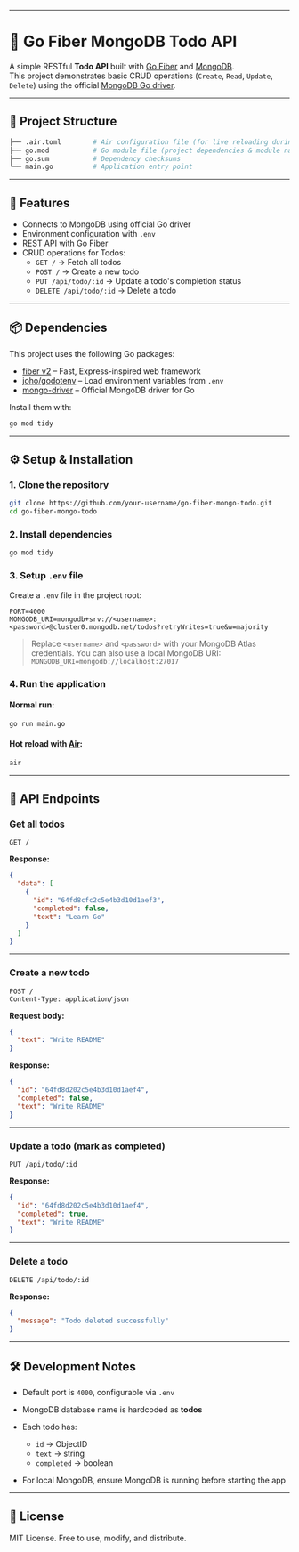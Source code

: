 
---


# 📝 Go Fiber MongoDB Todo API

A simple RESTful **Todo API** built with [Go Fiber](https://github.com/gofiber/fiber) and [MongoDB](https://www.mongodb.com/).  
This project demonstrates basic CRUD operations (`Create`, `Read`, `Update`, `Delete`) using the official [MongoDB Go driver](https://pkg.go.dev/go.mongodb.org/mongo-driver).

---

## 📂 Project Structure

```bash
├── .air.toml        # Air configuration file (for live reloading during development)
├── go.mod           # Go module file (project dependencies & module name)
├── go.sum           # Dependency checksums
└── main.go          # Application entry point
```


---

## 🚀 Features

- Connects to MongoDB using official Go driver
- Environment configuration with `.env`
- REST API with Go Fiber
- CRUD operations for Todos:
  - `GET /` → Fetch all todos
  - `POST /` → Create a new todo
  - `PUT /api/todo/:id` → Update a todo's completion status
  - `DELETE /api/todo/:id` → Delete a todo

---

## 📦 Dependencies

This project uses the following Go packages:

- [fiber v2](https://github.com/gofiber/fiber) – Fast, Express-inspired web framework
- [joho/godotenv](https://github.com/joho/godotenv) – Load environment variables from `.env`
- [mongo-driver](https://github.com/mongodb/mongo-go-driver) – Official MongoDB driver for Go

Install them with:

```bash
go mod tidy
````

---

## ⚙️ Setup & Installation

### 1. Clone the repository

```bash
git clone https://github.com/your-username/go-fiber-mongo-todo.git
cd go-fiber-mongo-todo
```

### 2. Install dependencies

```bash
go mod tidy
```

### 3. Setup `.env` file

Create a `.env` file in the project root:

```env
PORT=4000
MONGODB_URI=mongodb+srv://<username>:<password>@cluster0.mongodb.net/todos?retryWrites=true&w=majority
```

> Replace `<username>` and `<password>` with your MongoDB Atlas credentials.
> You can also use a local MongoDB URI:
> `MONGODB_URI=mongodb://localhost:27017`

### 4. Run the application

#### Normal run:

```bash
go run main.go
```

#### Hot reload with [Air](https://github.com/cosmtrek/air):

```bash
air
```

---

## 📡 API Endpoints

### Get all todos

```http
GET /
```

**Response:**

```json
{
  "data": [
    {
      "id": "64fd8cfc2c5e4b3d10d1aef3",
      "completed": false,
      "text": "Learn Go"
    }
  ]
}
```

---

### Create a new todo

```http
POST /
Content-Type: application/json
```

**Request body:**

```json
{
  "text": "Write README"
}
```

**Response:**

```json
{
  "id": "64fd8d202c5e4b3d10d1aef4",
  "completed": false,
  "text": "Write README"
}
```

---

### Update a todo (mark as completed)

```http
PUT /api/todo/:id
```

**Response:**

```json
{
  "id": "64fd8d202c5e4b3d10d1aef4",
  "completed": true,
  "text": "Write README"
}
```

---

### Delete a todo

```http
DELETE /api/todo/:id
```

**Response:**

```json
{
  "message": "Todo deleted successfully"
}
```

---

## 🛠 Development Notes

* Default port is `4000`, configurable via `.env`
* MongoDB database name is hardcoded as **todos**
* Each todo has:

  * `id` → ObjectID
  * `text` → string
  * `completed` → boolean
* For local MongoDB, ensure MongoDB is running before starting the app

---

## 📜 License

MIT License. Free to use, modify, and distribute.

